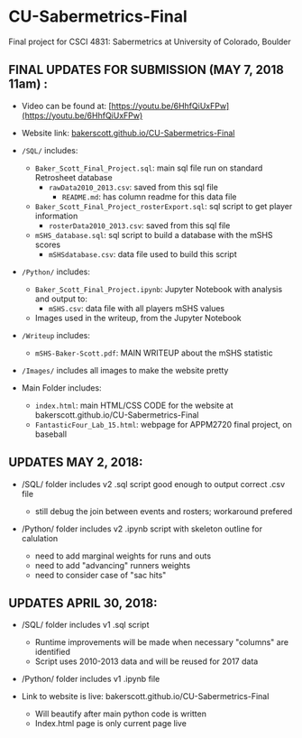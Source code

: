 # CU-Sabermetrics-Final
Final project for CSCI 4831: Sabermetrics at University of Colorado, Boulder

## FINAL UPDATES FOR SUBMISSION (MAY 7, 2018 11am) :

* Video can be found at: [https://youtu.be/6HhfQiUxFPw](https://youtu.be/6HhfQiUxFPw)

* Website link: [bakerscott.github.io/CU-Sabermetrics-Final](bakerscott.github.io/CU-Sabermetrics-Final)

* `/SQL/` includes:
	* `Baker_Scott_Final_Project.sql`: main sql file run on standard Retrosheet database
		* `rawData2010_2013.csv`: saved from this sql file
			* `README.md`: has column readme for this data file
	* `Baker_Scott_Final_Project_rosterExport.sql`: sql script to get player information
		* `rosterData2010_2013.csv`: saved from this sql file
	* `mSHS_database.sql`: sql script to build a database with the mSHS scores
		* `mSHSdatabase.csv`: data file used to build this script



* `/Python/` includes:
	* `Baker_Scott_Final_Project.ipynb`: Jupyter Notebook with analysis and output to:
		* `mSHS.csv`: data file with all players mSHS values
	* Images used in the writeup, from the Jupyter Notebook



* `/Writeup` includes:
	* `mSHS-Baker-Scott.pdf`: MAIN WRITEUP about the mSHS statistic



* `/Images/` includes all images to make the website pretty



* Main Folder includes:
	* `index.html`: main HTML/CSS CODE for the website at bakerscott.github.io/CU-Sabermetrics-Final
	* `FantasticFour_Lab_15.html`: webpage for APPM2720 final project, on baseball







## UPDATES MAY 2, 2018:

* /SQL/ folder includes v2 .sql script good enough to output correct .csv file
	* still debug the join between events and rosters; workaround prefered

* /Python/ folder includes v2 .ipynb script with skeleton outline for calulation
	* need to add marginal weights for runs and outs
	* need to add "advancing" runners weights
	* need to consider case of "sac hits"


## UPDATES APRIL 30, 2018:

* /SQL/ folder includes v1 .sql script
	* Runtime improvements will be made when necessary "columns" are identified
	* Script uses 2010-2013 data and will be reused for 2017 data

* /Python/ folder includes v1 .ipynb file

* Link to website is live: bakerscott.github.io/CU-Sabermetrics-Final
	* Will beautify after main python code is written
	* Index.html page is only current page live
